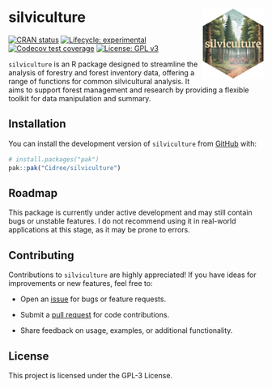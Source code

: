 # silviculture <a href="https://github.com/Cidree/silviculture"><img src="man/figures/logo.png" alt="silviculture website" align="right" height="138"/></a>

<!-- badges: start -->

[![CRAN status](https://www.r-pkg.org/badges/version/silviculture)](https://CRAN.R-project.org/package=silviculture) [![Lifecycle: experimental](https://img.shields.io/badge/lifecycle-experimental-orange.svg)](https://lifecycle.r-lib.org/articles/stages.html#experimental) [![Codecov test coverage](https://codecov.io/gh/Cidree/silviculture/graph/badge.svg)](https://app.codecov.io/gh/Cidree/silviculture) [![License: GPL v3](https://img.shields.io/badge/License-GPLv3-blue.svg)](https://www.gnu.org/licenses/gpl-3.0)

<!-- badges: end -->

`silviculture` is an R package designed to streamline the analysis of forestry and forest inventory data, offering a range of functions for common silvicultural analysis. It aims to support forest management and research by providing a flexible toolkit for data manipulation and summary.

## Installation

You can install the development version of `silviculture` from [GitHub](https://github.com/) with:

``` r
# install.packages("pak")
pak::pak("Cidree/silviculture")
```

## Roadmap

This package is currently under active development and may still contain bugs or unstable features. I do not recommend using it in real-world applications at this stage, as it may be prone to errors.

## Contributing

Contributions to `silviculture` are highly appreciated! If you have ideas for improvements or new features, feel free to:

-   Open an [issue](https://github.com/Cidree/silviculture/issues) for bugs or feature requests.

-   Submit a [pull request](https://github.com/Cidree/silviculture/pulls) for code contributions.

-   Share feedback on usage, examples, or additional functionality.

## License

This project is licensed under the GPL-3 License.
